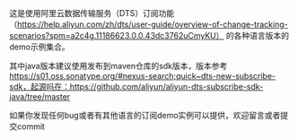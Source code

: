 这是使用阿里云数据传输服务（DTS）订阅功能（https://help.aliyun.com/zh/dts/user-guide/overview-of-change-tracking-scenarios?spm=a2c4g.11186623.0.0.43dc3762uCmyKU）   的各种语言版本的demo示例集合。

其中java版本建议使用发布到maven仓库的sdk版本，版本参考 https://s01.oss.sonatype.org/#nexus-search;quick~dts-new-subscribe-sdk，起源吗在：https://github.com/aliyun/aliyun-dts-subscribe-sdk-java/tree/master

如果你发现任何bug或者有其他语言的订阅demo实例可以提供，欢迎留言或者提交commit
